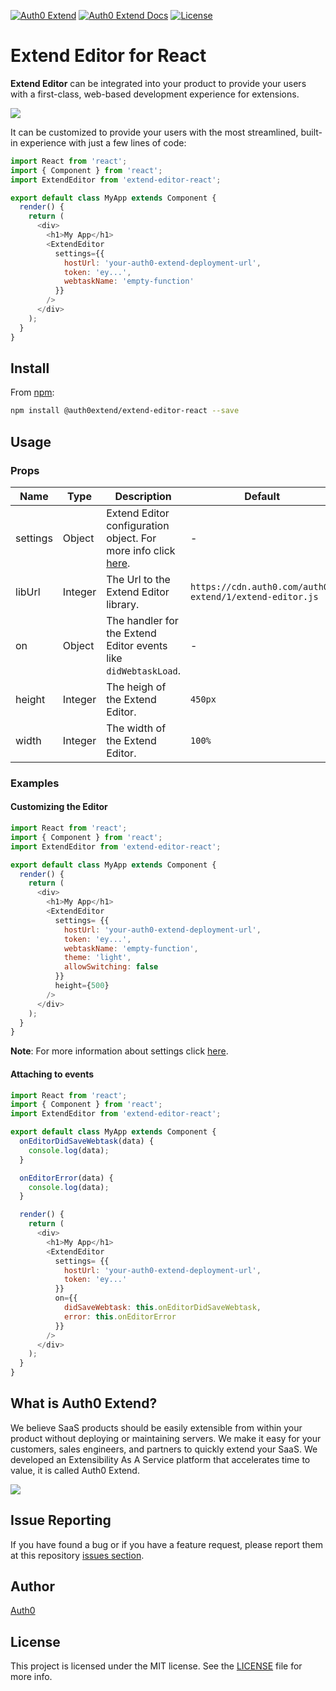 [![Auth0 Extend][auth0-extend-image]][auth0-extend-url] [![Auth0 Extend Docs][extend-docs-image]][extend-docs-url] [![License][license-image]][license-url]

[auth0-extend-image]:https://cdn.auth0.com/auth0-extend/badges/extend-6.svg
[auth0-extend-url]: https://a0e-1147409ed911764f3380bf71372283aa.run.webtask.io/a0-extend-gh-badge?repository=extend-editor-react&urlPath=developers
[extend-docs-image]:https://cdn.auth0.com/auth0-extend/badges/extend-docs-6.svg
[extend-docs-url]: https://a0e-1147409ed911764f3380bf71372283aa.run.webtask.io/a0-extend-docs-gh-badge?repository=extend-editor-react&urlPath=libraries/extend-editor#integration-options
[license-image]: http://img.shields.io/npm/l/auth0-lock.svg?style=flat-square
[license-url]: #license

# Extend Editor for React

**Extend Editor** can be integrated into your product to provide your users with a first-class, web-based development experience for extensions.

![](https://camo.githubusercontent.com/e359a3721463fafdd3380ef1477533fa0a0ab1d2/68747470733a2f2f63646e2e61757468302e636f6d2f626c6f672f657874656e642d776562686f6f6b732f73657474696e67732d656469742d636f64652e706e67)

It can be customized to provide your users with the most streamlined, built-in experience with just a few lines of code:

```javascript
import React from 'react';
import { Component } from 'react';
import ExtendEditor from 'extend-editor-react';

export default class MyApp extends Component {
  render() {
    return (
      <div>
        <h1>My App</h1>
        <ExtendEditor
          settings={{
            hostUrl: 'your-auth0-extend-deployment-url',
            token: 'ey...',
            webtaskName: 'empty-function'
          }}
        />
      </div>
    );
  }
}
```

## Install

From [npm](https://npmjs.org):

```sh
npm install @auth0extend/extend-editor-react --save
```

## Usage
### Props

| Name  | Type | Description | Default |
| ------------- | ------------- |-------------|-------------|
| settings  | Object  | Extend Editor configuration object. For more info click [here](https://auth0.com/extend/docs/libraries/extend-editor#configuring-extend-editor). | - |
| libUrl | Integer | The Url to the Extend Editor library. | `https://cdn.auth0.com/auth0-extend/1/extend-editor.js` |
| on | Object | The handler for the Extend Editor events like `didWebtaskLoad`. | - |
| height | Integer | The heigh of the Extend Editor. | `450px` |
| width | Integer | The width of the Extend Editor. | `100%` |

### Examples

#### Customizing the Editor

```javascript
import React from 'react';
import { Component } from 'react';
import ExtendEditor from 'extend-editor-react';

export default class MyApp extends Component {
  render() {
    return (
      <div>
        <h1>My App</h1>
        <ExtendEditor
          settings= {{
            hostUrl: 'your-auth0-extend-deployment-url',
            token: 'ey...',
            webtaskName: 'empty-function',
            theme: 'light',
            allowSwitching: false
          }}
          height={500}
        />
      </div>
    );
  }
}
```

**Note**: For more information about settings click [here](https://auth0.com/extend/docs/libraries/extend-editor#configuring-extend-editor).

#### Attaching to events

```javascript
import React from 'react';
import { Component } from 'react';
import ExtendEditor from 'extend-editor-react';

export default class MyApp extends Component {
  onEditorDidSaveWebtask(data) {
    console.log(data);
  }

  onEditorError(data) {
    console.log(data);
  }

  render() {
    return (
      <div>
        <h1>My App</h1>
        <ExtendEditor
          settings= {{
            hostUrl: 'your-auth0-extend-deployment-url',
            token: 'ey...'
          }}
          on={{
            didSaveWebtask: this.onEditorDidSaveWebtask,
            error: this.onEditorError
          }}
        />
      </div>
    );
  }
}
```


## What is Auth0 Extend?

We believe SaaS products should be easily extensible from within your product without deploying or maintaining servers. We make it easy for your customers, sales engineers, and partners to quickly extend your SaaS. We developed an Extensibility As A Service platform that accelerates time to value, it is called Auth0 Extend.

![](https://user-images.githubusercontent.com/302314/33046084-3aedd346-ce2e-11e7-9445-7b3f88fdf114.png)

## Issue Reporting

If you have found a bug or if you have a feature request, please report them at this repository [issues section](https://github.com/auth0/extend-editor-react/issues).

## Author

[Auth0](https://auth0.com)

## License

This project is licensed under the MIT license. See the [LICENSE](LICENSE) file for more info.

